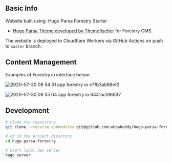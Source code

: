 ## Basic Info

Website built using: Hugo Parsa Forestry Starter

- [Hugo Parsa Theme developed by Themefischer](https://github.com/themefisher/parsa-hugo) for Forestry CMS.

The website is deployed to Cloudflare Workers via GitHub Actions on push to `master` branch.

## Content Management

Examples of Forestry.io interface below:

![2020-07-30 08 54 51 app forestry io e7fb3ab88ef2](https://user-images.githubusercontent.com/9038904/88945565-fea32280-d242-11ea-9dcf-d43002a0d65b.png)

![2020-07-30 08 55 04 app forestry io 6441ac0965f7](https://user-images.githubusercontent.com/9038904/88945570-01057c80-d243-11ea-8b5c-b21050040d2a.png)

## Development

```bash
# clone the repository
git clone --recurse-submodules git@github.com:whoabuddy/hugo-parsa-forestry.git

# cd in the project directory
cd hugo-parsa-forestry

# Start local dev server
hugo server
```
